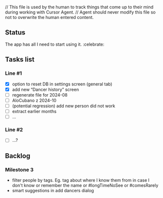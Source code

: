 // This file is used by the human to track things that come up to their mind during working with Cursor Agent.
// Agent should never modify this file so not to overwrite the human entered content.

## Status
The app has all I need to start using it. :celebrate:

## Tasks list

### Line #1
- [X] option to reset DB in settings screen (general tab)
- [X] add new “Dancer history” screen
- [ ] regenerate file for 2024-08
- [ ] AloCubano z 2024-10
- [ ] (potential regression) add new person did not work
- [ ] extract earlier months
- [ ] ...

### Line #2
- [ ] ...?

## Backlog

### Milestone 3
- filter people by tags. Eg. tag about where I know them from in case I don't know or remember the name or #longTimeNoSee or #comesRarely
- smart suggestions in add dancers dialog
